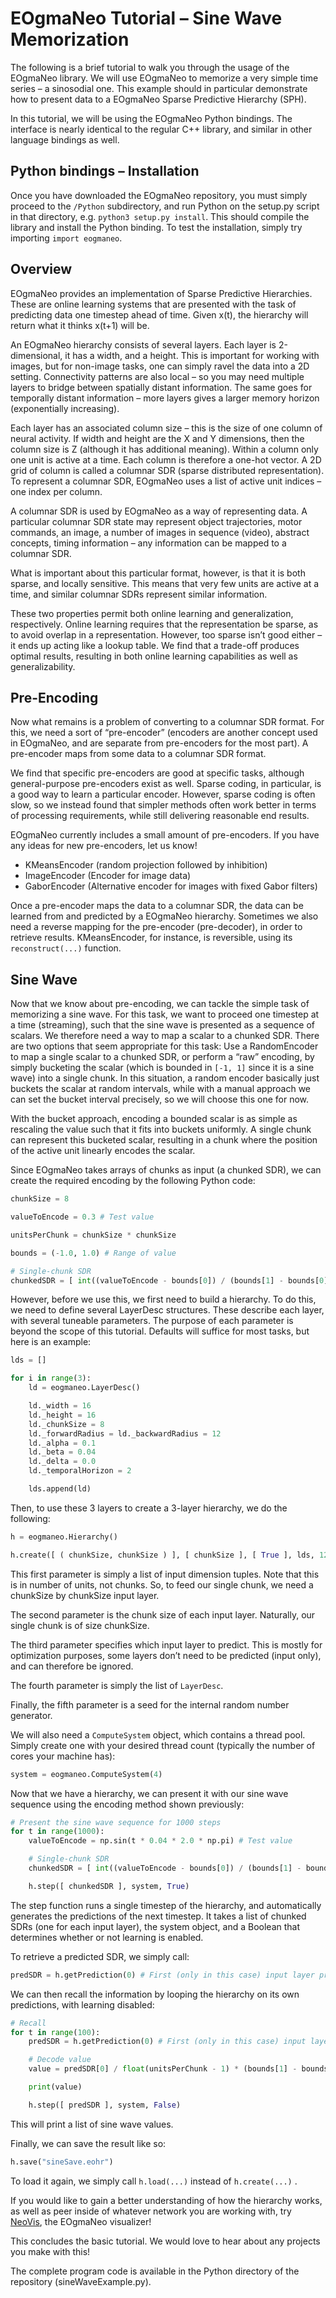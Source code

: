 <!---
  EOgmaNeo
  Copyright(c) 2017-2018 Ogma Intelligent Systems Corp. All rights reserved.

  This copy of EOgmaNeo is licensed to you under the terms described
  in the EOGMANEO_LICENSE.md file included in this distribution.
--->

# EOgmaNeo Tutorial – Sine Wave Memorization

The following is a brief tutorial to walk you through the usage of the EOgmaNeo library. We will use EOgmaNeo to memorize a very simple time series – a sinosodial one. This example should in particular demonstrate how to present data to a EOgmaNeo Sparse Predictive Hierarchy (SPH).

In this tutorial, we will be using the EOgmaNeo Python bindings. The interface is nearly identical to the regular C++ library, and similar in other language bindings as well.

## Python bindings – Installation

Once you have downloaded the EOgmaNeo repository, you must simply proceed to the `/Python` subdirectory, and run Python on the setup.py script in that directory, e.g. `python3 setup.py install`. This should compile the library and install the Python binding. To test the installation, simply try importing `import eogmaneo`.

## Overview

EOgmaNeo provides an implementation of Sparse Predictive Hierarchies. These are online learning systems that are presented with the task of predicting data one timestep ahead of time. Given x(t), the hierarchy will return what it thinks x(t+1) will be.

An EOgmaNeo hierarchy consists of several layers. Each layer is 2-dimensional, it has a width, and a height. This is important for working with images, but for non-image tasks, one can simply ravel the data into a 2D setting. Connectivity patterns are also local – so you may need multiple layers to bridge between spatially distant information. The same goes for temporally distant information – more layers gives a larger memory horizon (exponentially increasing).

Each layer has an associated column size – this is the size of one column of neural activity. If width and height are the X and Y dimensions, then the column size is Z (although it has additional meaning). Within a column only one unit is active at a time. Each column is therefore a one-hot vector. A 2D grid of column is called a columnar SDR (sparse distributed representation). To represent a columnar SDR, EOgmaNeo uses a list of active unit indices – one index per column.

A columnar SDR is used by EOgmaNeo as a way of representing data. A particular columnar SDR state may represent object trajectories, motor commands, an image, a number of images in sequence (video), abstract concepts, timing information – any information can be mapped to a columnar SDR.

What is important about this particular format, however, is that it is both sparse, and locally sensitive. This means that very few units are active at a time, and similar columnar SDRs represent similar information.

These two properties permit both online learning and generalization, respectively. Online learning requires that the representation be sparse, as to avoid overlap in a representation. However, too sparse isn’t good either – it ends up acting like a lookup table. We find that a trade-off produces optimal results, resulting in both online learning capabilities as well as generalizability.

## Pre-Encoding

Now what remains is a problem of converting to a columnar SDR format. For this, we need a sort of “pre-encoder” (encoders are another concept used in EOgmaNeo, and are separate from pre-encoders for the most part). A pre-encoder maps from some data to a columnar SDR format.

We find that specific pre-encoders are good at specific tasks, although general-purpose pre-encoders exist as well. Sparse coding, in particular, is a good way to learn a particular encoder. However, sparse coding is often slow, so we instead found that simpler methods often work better in terms of processing requirements, while still delivering reasonable end results.

EOgmaNeo currently includes a small amount of pre-encoders. If you have any ideas for new pre-encoders, let us know!

- KMeansEncoder (random projection followed by inhibition)
- ImageEncoder (Encoder for image data)
- GaborEncoder (Alternative encoder for images with fixed Gabor filters)

Once a pre-encoder maps the data to a columnar SDR, the data can be learned from and predicted by a EOgmaNeo hierarchy. Sometimes we also need a reverse mapping for the pre-encoder (pre-decoder), in order to retrieve results. KMeansEncoder, for instance, is reversible, using its ```reconstruct(...)``` function.

## Sine Wave

Now that we know about pre-encoding, we can tackle the simple task of memorizing a sine wave. For this task, we want to proceed one timestep at a time (streaming), such that the sine wave is presented as a sequence of scalars. We therefore need a way to map a scalar to a chunked SDR. There are two options that seem appropriate for this task: Use a RandomEncoder to map a single scalar to a chunked SDR, or perform a “raw” encoding, by simply bucketing the scalar (which is bounded in ```[-1, 1]``` since it is a sine wave) into a single chunk. In this situation, a random encoder basically just buckets the scalar at random intervals, while with a manual approach we can set the bucket interval precisely, so we will choose this one for now.

With the bucket approach, encoding a bounded scalar is as simple as rescaling the value such that it fits into buckets uniformly. A single chunk can represent this bucketed scalar, resulting in a chunk where the position of the active unit linearly encodes the scalar.

Since EOgmaNeo takes arrays of chunks as input (a chunked SDR), we can create the required encoding by the following Python code:

```python
chunkSize = 8

valueToEncode = 0.3 # Test value

unitsPerChunk = chunkSize * chunkSize

bounds = (-1.0, 1.0) # Range of value

# Single-chunk SDR
chunkedSDR = [ int((valueToEncode - bounds[0]) / (bounds[1] - bounds[0]) * (unitsPerChunk - 1) + 0.5) ]
```

However, before we use this, we first need to build a hierarchy. To do this, we need to define several LayerDesc structures. These describe each layer, with several tuneable parameters. The purpose of each parameter is beyond the scope of this tutorial. Defaults will suffice for most tasks, but here is an example:

```python
lds = []

for i in range(3):
    ld = eogmaneo.LayerDesc()

    ld._width = 16
    ld._height = 16
    ld._chunkSize = 8
    ld._forwardRadius = ld._backwardRadius = 12
    ld._alpha = 0.1
    ld._beta = 0.04
    ld._delta = 0.0
    ld._temporalHorizon = 2

    lds.append(ld)
```

Then, to use these 3 layers to create a 3-layer hierarchy, we do the following:

```python
h = eogmaneo.Hierarchy()

h.create([ ( chunkSize, chunkSize ) ], [ chunkSize ], [ True ], lds, 123)
```

This first parameter is simply a list of input dimension tuples. Note that this is in number of units, not chunks. So, to feed our single chunk, we need a chunkSize by chunkSize input layer.

The second parameter is the chunk size of each input layer. Naturally, our single chunk is of size chunkSize.

The third parameter specifies which input layer to predict. This is mostly for optimization purposes, some layers don’t need to be predicted (input only), and can therefore be ignored.

The fourth parameter is simply the list of `LayerDesc`.

Finally, the fifth parameter is a seed for the internal random number generator.

We will also need a `ComputeSystem` object, which contains a thread pool. Simply create one with your desired thread count (typically the number of cores your machine has):

```python
system = eogmaneo.ComputeSystem(4)
```

Now that we have a hierarchy, we can present it with our sine wave sequence using the encoding method shown previously:

```python
# Present the sine wave sequence for 1000 steps
for t in range(1000):
    valueToEncode = np.sin(t * 0.04 * 2.0 * np.pi) # Test value

    # Single-chunk SDR
    chunkedSDR = [ int((valueToEncode - bounds[0]) / (bounds[1] - bounds[0]) * (unitsPerChunk - 1) + 0.5) ]

    h.step([ chunkedSDR ], system, True)
```

The step function runs a single timestep of the hierarchy, and automatically generates the predictions of the next timestep. It takes a list of chunked SDRs (one for each input layer), the system object, and a Boolean that determines whether or not learning is enabled.

To retrieve a predicted SDR, we simply call:

```python
predSDR = h.getPrediction(0) # First (only in this case) input layer prediction
```

We can then recall the information by looping the hierarchy on its own predictions, with learning disabled:

```python
# Recall
for t in range(100):
    predSDR = h.getPrediction(0) # First (only in this case) input layer prediction

    # Decode value
    value = predSDR[0] / float(unitsPerChunk - 1) * (bounds[1] - bounds[0]) + bounds[0]

    print(value)

    h.step([ predSDR ], system, False)
```

This will print a list of sine wave values.

Finally, we can save the result like so:

```python
h.save("sineSave.eohr")
```

To load it again, we simply call ```h.load(...)``` instead of ```h.create(...)``` . 

If you would like to gain a better understanding of how the hierarchy works, as well as peer inside of whatever network you are working with, try [NeoVis](https://github.com/ogmacorp/NeoVis), the EOgmaNeo visualizer!

This concludes the basic tutorial. We would love to hear about any projects you make with this!

The complete program code is available in the Python directory of the repository (sineWaveExample.py).